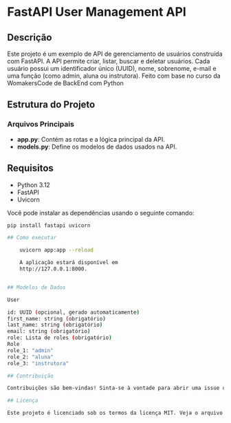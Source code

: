# FastAPI User Management API

## Descrição

Este projeto é um exemplo de API de gerenciamento de usuários construída com FastAPI. A API permite criar, listar, buscar e deletar usuários. Cada usuário possui um identificador único (UUID), nome, sobrenome, e-mail e uma função (como admin, aluna ou instrutora). Feito com base no curso da WomakersCode de BackEnd com Python 

## Estrutura do Projeto

### Arquivos Principais

- **app.py**: Contém as rotas e a lógica principal da API.
- **models.py**: Define os modelos de dados usados na API.

## Requisitos

- Python 3.12
- FastAPI
- Uvicorn

Você pode instalar as dependências usando o seguinte comando:

```bash
pip install fastapi uvicorn

## Como executar

    uvicorn app:app --reload

    A aplicação estará disponível em 
    http://127.0.0.1:8000.


## Modelos de Dados

User

id: UUID (opcional, gerado automaticamente)
first_name: string (obrigatório)
last_name: string (obrigatório)
email: string (obrigatório)
role: Lista de roles (obrigatório)
Role
role_1: "admin"
role_2: "aluna"
role_3: "instrutora"

## Contribuição

Contribuições são bem-vindas! Sinta-se à vontade para abrir uma issue ou enviar um pull request.

## Licença

Este projeto é licenciado sob os termos da licença MIT. Veja o arquivo LICENSE para mais detalhes.
